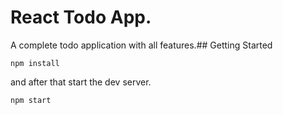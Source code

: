 # React Todo App.
A complete todo application with all features.## Getting Started

```shell
npm install
```

and after that start the dev server.

```shell
npm start
```